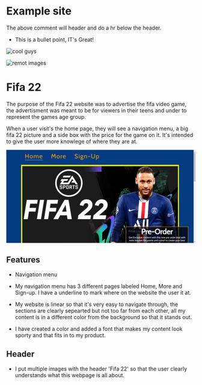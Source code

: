 # Example site
The above comment will header and do a hr below the header.

* This is a bullet point, IT's Great!

![ cool guys](../assets/css/images/content-pic.png)

![remot images](https://th.bing.com/th/id/OIP.Gz4NztlDJpypYVeVoSRiUgHaEK?w=265&h=180&c=7&r=0&o=5&dpr=1.25&pid=1.7)

# Fifa 22

The purpose of the Fifa 22 website was to advertise the fifa video game, the advertisment was meant to be for viewers in their teens and under to represent the games age group. 

When a user visit's the home page, they will see a navigation menu, a big fifa 22 picture and a side box with the price for the game on it. It's intended to give the user more knowlege of where they are at. 

![Home Page](assets/css/images/home-page.PNG)

## Features 

* Navigation menu

+ My navigation menu has 3 different pages labeled Home, More and Sign-up. I have a underline to mark where on the website the user it at. 

+ My website is linear so that it's very easy to navigate through, the sections are clearly sepearted but not too far from each other, all my content is in a different color from the background so that it stands out. 

+ I have created a color and added a font that makes my content look sporty and that fits in to my product. 

## Header
+ I put multiple images with the header 'Fifa 22' so that the user clearly understands what this webpage is all about.  
